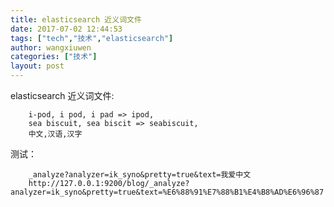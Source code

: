 ```yaml
---
title: elasticsearch 近义词文件
date: 2017-07-02 12:44:53
tags: ["tech","技术","elasticsearch"]
author: wangxiuwen
categories: ["技术"]
layout: post
---
```


elasticsearch 近义词文件:
		
		i-pod, i pod, i pad => ipod,
		sea biscuit, sea biscit => seabiscuit,
		中文,汉语,汉字

测试：

		_analyze?analyzer=ik_syno&pretty=true&text=我爱中文
		http://127.0.0.1:9200/blog/_analyze?analyzer=ik_syno&pretty=true&text=%E6%88%91%E7%88%B1%E4%B8%AD%E6%96%87